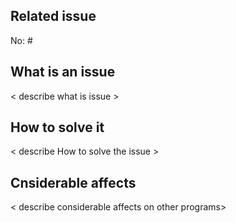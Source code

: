 ## Related issue
No: #

## What is an issue
< describe what is issue >

## How to solve it
< describe How to solve the issue >

## Cnsiderable affects
< describe considerable affects on other programs>